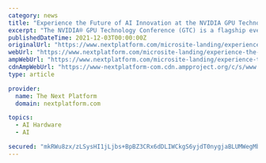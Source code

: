 ```yaml
---
category: news
title: "Experience the Future of AI Innovation at the NVIDIA GPU Technology Conference"
excerpt: "The NVIDIA® GPU Technology Conference (GTC) is a flagship event for artificial intelligence (AI) and deep learning, bringing together IT developers and industry experts to connect, learn, discover, and innovate. GTC provides valuable training sessions ..."
publishedDateTime: 2021-12-03T00:00:00Z
originalUrl: "https://www.nextplatform.com/microsite-landing/experience-the-future-of-ai-innovation-at-the-nvidia-gpu-technology-conference/"
webUrl: "https://www.nextplatform.com/microsite-landing/experience-the-future-of-ai-innovation-at-the-nvidia-gpu-technology-conference/"
ampWebUrl: "https://www.nextplatform.com/microsite-landing/experience-the-future-of-ai-innovation-at-the-nvidia-gpu-technology-conference/?amp"
cdnAmpWebUrl: "https://www-nextplatform-com.cdn.ampproject.org/c/s/www.nextplatform.com/microsite-landing/experience-the-future-of-ai-innovation-at-the-nvidia-gpu-technology-conference/?amp"
type: article

provider:
  name: The Next Platform
  domain: nextplatform.com

topics:
  - AI Hardware
  - AI

secured: "mkRWu8zx/zLSysHI1jLjbs+BpBZ3CRx6dDLIWCkgS6yjdT0nygjaBLUMWegMb4COx/DJPlm66sjM4woBvC+d1ZpojxGtTMjRREvuBWUB/SuG9Pg+rDNhzvYbe2LeDTjmWTEaBO65/UvhJ5MR/qk+XunNlR6+ZDN/n7XG7hFHYPEu5ttBmjLhywjgVg34PtDUdWlbU7hOH++3KJGe6UHlP6pSkHFC+eXv/eAreW6EFdy6JiDtHl/F0+ROm/+XbKvFMh6dJnt5W4BdOykYcOjEUy1mji6ud6VEzgab72PVjNfCvVQadXxL8lYQvwEr4vzd8GLbgrbtLFGcmyR+axdPJB0n9dfkdNCmshFFjYG/gyI=;SJLqQlUw9I0zNtJdw6s07A=="
---
```


